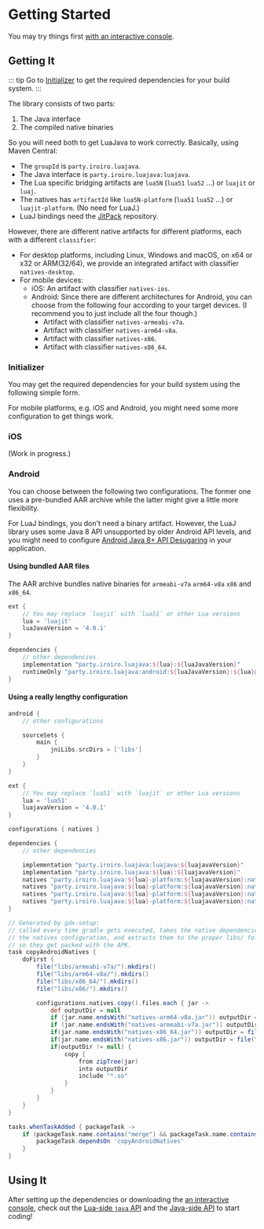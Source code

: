 # Getting Started

You may try things first [with an interactive console](./console.md).

## Getting It

::: tip
Go to [Initializer](#initializer) to get the required dependencies for your build system.
:::

The library consists of two parts:

1. The Java interface
2. The compiled native binaries

So you will need both to get LuaJava to work correctly. Basically, using Maven Central:

- The `groupId` is `party.iroiro.luajava`.
- The Java interface is `party.iroiro.luajava:luajava`.
- The Lua specific bridging artifacts are `lua5N` (`lua51` `lua52` ...) or `luajit` or `luaj`.
- The natives has `artifactId` like `lua5N-platform` (`lua51` `lua52` ...) or `luajit-platform`. (No need for LuaJ.)
- LuaJ bindings need the [JitPack](https://jitpack.io/) repository.

However, there are different native artifacts for different platforms, each with a different `classifier`:

- For desktop platforms, including Linux, Windows and macOS, on x64 or x32 or ARM(32/64), we provide an integrated
  artifact with classifier `natives-desktop`.
- For mobile devices:
    - iOS: An artifact with classifier `natives-ios`.
    - Android: Since there are different architectures for Android, you can choose from the following four according to
      your target devices. (I recommend you to just include all the four though.)
        - Artifact with classifier `natives-armeabi-v7a`.
        - Artifact with classifier `natives-arm64-v8a`.
        - Artifact with classifier `natives-x86`.
        - Artifact with classifier `natives-x86_64`.

### Initializer

You may get the required dependencies for your build system using the following simple form.

For mobile platforms, e.g. iOS and Android, you might need some more configuration
to get things work.

<script setup>
import Matrix from './.vitepress/components/Matrix.vue';
</script>

<Matrix/>

### iOS

(Work in progress.)

### Android

You can choose between the following two configurations. The former one uses a pre-bundled AAR archive while the latter
might give a little more flexibility.

For LuaJ bindings, you don't need a binary artifact.
However, the LuaJ library uses some Java 8 API unsupported by older Android API levels,
and you might need to configure [Android Java 8+ API Desugaring](https://developer.android.com/studio/write/java8-support#library-desugaring) in your application.

#### Using bundled AAR files

The AAR archive bundles native binaries for `armeabi-v7a` `arm64-v8a` `x86` and `x86_64`.

```groovy
ext {
    // You may replace `luajit` with `lua51` or other Lua versions
    lua = 'luajit'
    luaJavaVersion = '4.0.1'
}

dependencies {
    // other dependencies
    implementation "party.iroiro.luajava:${lua}:${luaJavaVersion}"
    runtimeOnly "party.iroiro.luajava:android:${luaJavaVersion}:${lua}@aar"
}
```

#### Using a really lengthy configuration

```groovy
android {
    // other configurations

    sourceSets {
        main {
            jniLibs.srcDirs = ['libs']
        }
    }
}

ext {
    // You may replace `lua51` with `luajit` or other Lua versions
    lua = 'lua51'
    luajavaVersion = '4.0.1'
}

configurations { natives }

dependencies {
    // other dependencies

    implementation "party.iroiro.luajava:luajava:${luajavaVersion}"
    implementation "party.iroiro.luajava:${lua}:${luajavaVersion}"
    natives "party.iroiro.luajava:${lua}-platform:${luajavaVersion}:natives-armeabi-v7a"
    natives "party.iroiro.luajava:${lua}-platform:${luajavaVersion}:natives-arm64-v8a"
    natives "party.iroiro.luajava:${lua}-platform:${luajavaVersion}:natives-x86"
    natives "party.iroiro.luajava:${lua}-platform:${luajavaVersion}:natives-x86_64"
}

// Generated by gdx-setup:
// called every time gradle gets executed, takes the native dependencies of
// the natives configuration, and extracts them to the proper libs/ folders
// so they get packed with the APK.
task copyAndroidNatives {
    doFirst {
        file("libs/armeabi-v7a/").mkdirs()
        file("libs/arm64-v8a/").mkdirs()
        file("libs/x86_64/").mkdirs()
        file("libs/x86/").mkdirs()

        configurations.natives.copy().files.each { jar ->
            def outputDir = null
            if (jar.name.endsWith("natives-arm64-v8a.jar")) outputDir = file("libs/arm64-v8a")
            if (jar.name.endsWith("natives-armeabi-v7a.jar")) outputDir = file("libs/armeabi-v7a")
            if(jar.name.endsWith("natives-x86_64.jar")) outputDir = file("libs/x86_64")
            if(jar.name.endsWith("natives-x86.jar")) outputDir = file("libs/x86")
            if(outputDir != null) {
                copy {
                    from zipTree(jar)
                    into outputDir
                    include "*.so"
                }
            }
        }
    }
}

tasks.whenTaskAdded { packageTask ->
    if (packageTask.name.contains("merge") && packageTask.name.contains("JniLibFolders")) {
        packageTask.dependsOn 'copyAndroidNatives'
    }
}
```

## Using It

After setting up the dependencies or downloading the [an interactive console](./console.md),
check out the [Lua-side `java` API](./api.md) and the [Java-side API](./java.md) to start coding!
